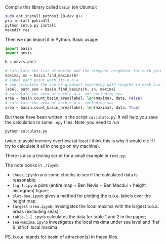 Compile this library called `basin` (on Ubuntu):
```bash
sudo apt install python3.10-dev g++
pip install pybind11
python setup.py install
makedir res
```
Then we can import it in Python. Basic usage:
```python
import basin
import nevis

h = nevis.gb()

# calculate the list of maxima and the steepest neighbour for each point
maxima, sn = basin.find_maxima(h)
# label each point with its b.o.a. 
# and calculate the sum of gradient ascending path lengths in each b.o.a.
label, path_sum = basin.find_basins(h, sn, maxima)
# calculate the area of each b.o.a. not excluding sea
area = basin.count_basin_area(label, len(maxima), data, False)
# calculate the area of each b.o.a. excluding sea
area = basin.count_basin_area(label, len(maxima), data, True)
```

But these have been written in the script `calculate.py`! It will help you save the calculation to some `.npy` files. Note: you need to run 
```python
python calculate.py
``` 
twice to avoid memory overflow (at least I think this is why it would die if I try to calculate it all in one go on my machine).

There is also a testing script for a small example in `test.py`.

The note books in `./ipynb`:
- `check.ipynb` runs some checks to see if the calculated data is reasonable;
- `fig-1.ipynb` plots (entire map + Ben Nevis + Ben Macdui + height histogram) figure;
- `plot-boa.ipynb` gives a method for plotting the b.o.a. labels over the height map;
- `largest-area.ipynb` investigates the local maxima with the largest b.o.a. areas (excluding seas);
- `table-1-2.ipynb` calculates the data for table 1 and 2 in the paper;
- `sea-maxima.ipynb` investigates the local maxima under sea level and 'flat' & 'strict' local maxima.

PS. b.o.a. stands for basin of attraction(s) in these files.